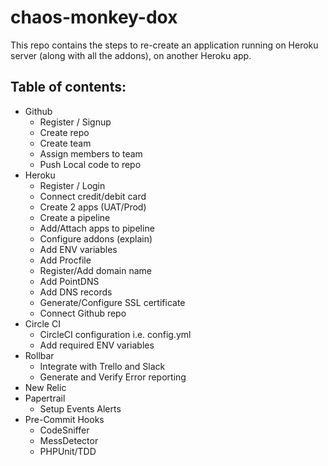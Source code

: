 # chaos-monkey-dox
This repo contains the steps to re-create an application running on Heroku server (along with all the addons), on another Heroku app.


## Table of contents:
* Github
    * Register / Signup
    * Create repo
    * Create team
    * Assign members to team
    * Push Local code to repo
* Heroku
    * Register / Login
    * Connect credit/debit card
    * Create 2 apps (UAT/Prod)
    * Create a pipeline
    * Add/Attach apps to pipeline
    * Configure addons (explain)
    * Add ENV variables
    * Add Procfile
    * Register/Add domain name
    * Add PointDNS
    * Add DNS records
    * Generate/Configure SSL certificate
    * Connect Github repo
* Circle CI
    * CircleCI configuration i.e. config.yml
    * Add required ENV variables
* Rollbar
    * Integrate with Trello and Slack
    * Generate and Verify Error reporting
* New Relic
* Papertrail
    * Setup Events Alerts
* Pre-Commit Hooks
    * CodeSniffer
    * MessDetector
    * PHPUnit/TDD